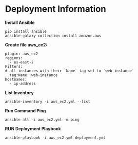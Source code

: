 # Deployment Information

**Install Ansible**
```
pip install ansible 
ansible-galaxy collection install amazon.aws
```

**Create file aws_ec2:**
```
plugin: aws_ec2
regions:
  - us-east-2
Filters:
# all instances with their `Name` tag set to `web-instance`
  tag:Name: web-instance
hostnames:
  - ip-address
``` 

**List Inventory**
```
ansible-inventory -i aws_ec2.yml --list
```

**Run Command Ping**
```
ansible all -i aws_ec2.yml -m ping
```

**RUN Deployment Playbook** 
```
ansible-playbook -i aws_ec2.yml deployment.yml
```
